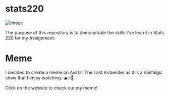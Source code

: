 # stats220
![image](https://user-images.githubusercontent.com/101681189/158823215-5e7da898-ee95-48f6-9a00-01933f5210c0.png)

The purpose of this repository is to demonstrate the skills i've learnt in Stats 220 for my Assignment. 

# Meme
I decided to create a meme on Avatar The Last Airbender as it is a nostalgic show that I enjoy watching.💧⛰🔥💨

Click on the website to check out my meme!
